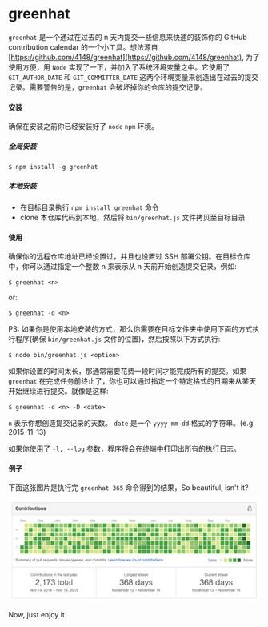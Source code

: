 # greenhat

`greenhat` 是一个通过在过去的 n 天内提交一些信息来快速的装饰你的 GitHub contribution calendar 的一个小工具。想法源自 [https://github.com/4148/greenhat](https://github.com/4148/greenhat), 为了使用方便，用 `Node` 实现了一下，并加入了系统环境变量之中。它使用了 `GIT_AUTHOR_DATE` 和 `GIT_COMMITTER_DATE` 这两个环境变量来创造出在过去的提交记录。需要警告的是，`greenhat` 会破坏掉你的仓库的提交记录。

#### 安装

确保在安装之前你已经安装好了 `node` `npm` 环境。

##### 全局安装
```
$ npm install -g greenhat
```

##### 本地安装
* 在目标目录执行 `npm install greenhat` 命令
* clone 本仓库代码到本地，然后将 `bin/greenhat.js` 文件拷贝至目标目录

#### 使用

确保你的远程仓库地址已经设置过，并且也设置过 SSH 部署公钥。在目标仓库中，你可以通过指定一个整数 n 来表示从 n 天前开始创造提交记录，例如:

```
$ greenhat <n> 
```

or:

```
$ greenhat -d <n> 
```

PS: 如果你是使用本地安装的方式，那么你需要在目标文件夹中使用下面的方式执行程序(确保 `bin/greenhat.js` 文件的位置)，然后按照以下方式执行:

```
$ node bin/greenhat.js <option> 
```

如果你设置的时间太长，那通常需要花费一段时间才能完成所有的提交。如果 `greenhat` 在完成任务前终止了，你也可以通过指定一个特定格式的日期来从某天开始继续进行提交。就像是这样:

```
$ greenhat -d <n> -D <date> 
```

`n` 表示你想创造提交记录的天数。 `date` 是一个 `yyyy-mm-dd` 格式的字符串。(e.g. 2015-11-13)

如果你使用了 `-l, --log` 参数，程序将会在终端中打印出所有的执行日志。

#### 例子

下面这张图片是执行完 `greenhat 365` 命令得到的结果，So beautiful, isn't it?

![demo](./demo/preview.png)

Now, just enjoy it.
